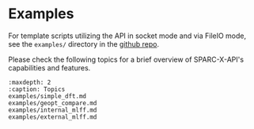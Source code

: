 # Examples

For template scripts utilizing the API in socket mode and via FileIO mode, see the `examples/` directory in the [github repo](https://github.com/SPARC-X/SPARC-X-API/tree/master/examples).

Please check the following topics for a brief overview of
SPARC-X-API's capabilities and features.


```{toctree}
:maxdepth: 2
:caption: Topics
examples/simple_dft.md
examples/geopt_compare.md
examples/internal_mlff.md
examples/external_mlff.md
```
